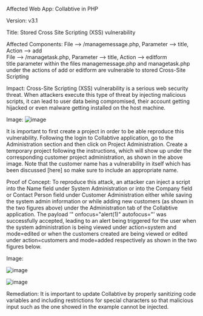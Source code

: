 Affected Web App: Collabtive in PHP

Version: v3.1

Title: Stored Cross Site Scripting (XSS) vulnerability

Affected Components: File --> /managemessage.php, Parameter --> title, Action --> add <br>
File --> /managetask.php, Parameter --> title, Action --> editform <br>
title parameter within the files managemessage.php and managetask.php under the actions of add or editform are vulnerable to stored Cross-Site Scripting

Impact: Cross-Site Scripting (XSS) vulnerability is a serious web security threat. When attackers execute this type of threat by injecting malicious scripts, it can lead to user data being compromised, their account getting hijacked or even malware getting installed on the host machine.

Image: 
![image](https://github.com/user-attachments/assets/81a1ca0a-6f11-433c-b2c0-1a45d55698ed)

It is important to first create a project in order to be able reproduce this vulnerability. Following the login to Collabtive application, go to the Administration section and then click on Project Administration. Create a temporary project following the instructions, which will show up under the corresponding customer project administration, as shown in the above image. Note that the customer name has a vulnerability in itself which has been discussed [here] so make sure to include an appropriate name.





Proof of Concept: To reproduce this attack, an attacker can inject a script into the Name field under System Administration or into the Company field or Contact Person field under Customer Administration either while saving the system admin information or while adding new customers (as shown in the two figures above) under the Administration tab of the Collabtive application. The payload '" onfocus="alert(1)" autofocus="' was successfully accepted, leading to an alert being triggered for the user when the system administration is being viewed under action=system and mode=edited or when the customers created are being viewed or edited under action=customers and mode=added respectively as shown in the two figures below.

Image:

![image](https://github.com/user-attachments/assets/842c70c8-a4b5-4cdf-8956-95b31baa1e33)


![image](https://github.com/user-attachments/assets/f65b9800-46c8-449d-94e1-32cbaf923188)


Remediation: It is important to update Collabtive by properly sanitizing code variables and including restrictions for special characters so that malicious input such as the one showed in the example cannot be injected. 
